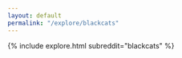 ```yaml
---
layout: default
permalink: "/explore/blackcats"
---
```


{% include explore.html subreddit="blackcats" %}
